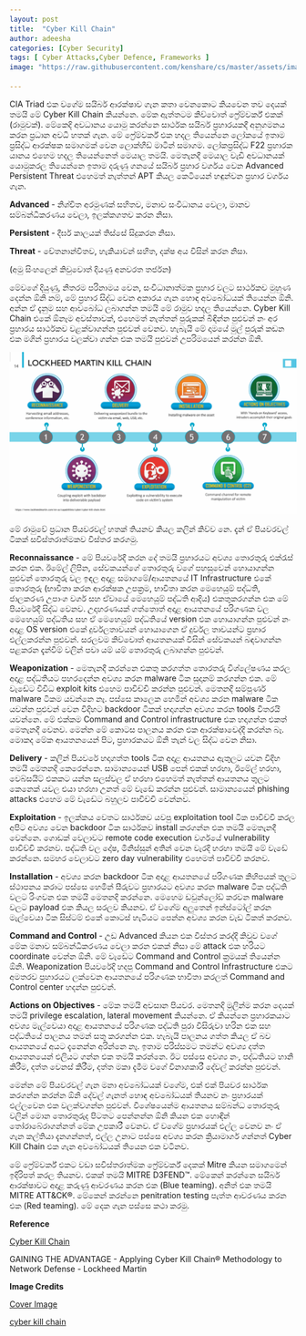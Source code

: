 ```yaml
---
layout: post
title:  "Cyber Kill Chain"
author: adeesha
categories: [Cyber Security]
tags: [ Cyber Attacks,Cyber Defence, Frameworks ]
image: "https://raw.githubusercontent.com/kenshare/cs/master/assets/images/posts/ajp/cov/CKC.jpg"

---
```


CIA Triad එක වගේම සයිබර් ආරක්ෂාව ගැන කතා වෙනකොට කියවෙන තව දෙයක් තමයි මේ Cyber Kill Chain කියන්නෙ. මේක ඇත්තටම කිව්වොත් ෆ්‍රේම්වර්ක් එකක් (රාමුවක්). මේකෙදි අවධානය යොමු කරන්නෙ සාර්ථක සයිබර් ප්‍රහාරයකදී අනුගමනය කරන ප්‍රධාන අවධි හතක් ගැන. මේ ෆ්‍රේම්වර්ක් එක හදල තියෙන්නෙ ලෝකයේ ඉතාම ප්‍රසිද්ධ ආරක්ෂක සමාගමක් වෙන ලොක්හීඩ් මාටින් සමාගම. ලෝකප්‍රසිද්ධ F22 ප්‍රහාරක යානය එහෙම හදල තියෙන්නෙත් මෙයාල තමයි. මෙතැනදී මෙයාල වැඩි අවධානයක් යොමුකරල තියෙන්නෙ ඉතාම දරුණු ගනයේ සයිබර් ප්‍රහාර වර්ගය වෙන Advanced Persistent Threat එහෙමත් නැත්තන් APT කියල කෙටියෙන් හඳුන්වන ප්‍රහාර වර්ගය ගැන.

**Advanced** - නිශ්චිත අරමුණක් සහිතව, මනාව සංවිධානය වෙලා, මානව සම්බන්ධීකරණය වෙලා, ඉලක්කගතව කරන නිසා.

**Persistent** - දීර්ඝ කාලයක් තිස්සේ සිදුකරන නිසා.

**Threat** - චේතනාන්විතව, හැකියාවන් සහිත, දක්ෂ අය විසින් කරන නිසා.

(අමු සිංහලෙන් කිවුවොත් දියණු අනවරත තර්ජන) 

මේවගේ දියුණු, නිතරම පරිනාමය වෙන, සංවිධානාත්මක ප්‍රහාර වලට සාර්ථකව මුහුණ දෙන්න ඕනි නම්, මේ ප්‍රහාර සිද්ධ වෙන අකාරය ගැන හොඳ අවබෝධයක් තියෙන්න ඕනි. අන්න ඒ දැනුම සහ ආවබෝධ ලබාගන්න තමයි මේ රාමුව හදල තියෙන්නෙ. Cyber Kill Chain එකේ ඕනෑම අවස්තාවක්, එහෙමත් නැත්තන් පුරුකක් බිඳින්න පුළුවන් නං අර ප්‍රහාරය සාර්ථකව වළක්වාගන්න පුළුවන් වෙනව. හැබැයි මේ දාමයේ මුල් පුරුක් කඩන එක මගින් ප්‍රහාරය වලක්වා ගන්න එක තමයි පුළුවන් උපරිමයෙන් කරන්න ඕනි.

![cyber kill chain](https://raw.githubusercontent.com/kenshare/cs/master/assets/images/posts/ajp/cont/ckc.png)

මේ රාමුවේ ප්‍රධාන පියවරවල් හතක් තියනව කියල කලින් කිව්ව නෙ. දැන් ඒ පියවරවල් ටිකක් සවිස්තරාත්මකව විස්තර කරගමු.

**Reconnaissance** -  මේ පියවරේදී කරන දේ තමයි ප්‍රහාරයට අවශ්‍ය තොරතුරු එක්රැස් කරන එක. ඊමේල් ලිපින, සේවකයන්ගේ තොරතුරු වගේ පහසුවෙන් හොයාගන්න පුළුවන් තොරතුරු වල ඉඳල අදාළ සමාගමේ/ආයතනයේ IT Infrastructure එකේ තොරතුරු (භාවිතා කරන ආරක්ෂක උපක්‍රම, භාවිතා කරන මෙහෙයුම් පද්ධති, ජාලකරණ උපාංග වර්ග සහ ඒවායේ මෙහෙයුම් පද්ධති ආදිය) එකතුකරගන්න එක මේ පියවරේදී සිද්ධ වෙනව. උදාහරණයක් ගත්තොත් අදාළ ආයතනයේ පරිගණක වල මෙහෙයුම් පද්ධතිය සහ ඒ මෙහෙයුම් පද්ධතියේ version එක හොයාගන්න පුළුවන් නං අදාළ OS version එකේ දුර්වලතාවයන් හොයාගෙන ඒ දුර්වල තාවයන්ට ප්‍රහාර එල්ලකරන්න පුළුවන්. සරලවම කිව්වොත් ආයතනයක් විසින් සේවකයන් බඳවාගන්න පළකරන දැන්වීම් වලින් පවා යම් යම් තොරතුරු ලබාගන්න පුළුවන්.

**Weaponization** - මෙතැනදී කරන්නෙ එකතු කරගත්ත තොරතරු විශ්ලේෂණය කරල අදාළ පද්ධතියට පහරදෙන්න අවශ්‍ය කරන malware ටික සුදානම් කරගන්න එක. මේ වැඩේට විවිධ exploit kits එහෙම පාවිච්චි කරන්න පුළුවන්. මෙතනදි සම්පුර්ණ malware ටිකම යවන්නෙ නෑ. පස්සෙ කාලෙක හෙමින් අවශ්‍ය කරන malware ටික යවන්න පුළුවන් වෙන විදිහට backdoor ටිකක් හදාගන්න අවශ්‍ය කරන tools විතරයි යවන්නෙ. මේ එක්කම Command and Control infrastructure එක හදාගන්න එකත් මෙතැනදී වෙනව. මෙන්න මේ කොටස පාලනය කරන එක ආරක්ෂාවෙද්දි කරන්න බෑ. මොකද මේක ආයතනයෙන් පිට, ප්‍රහාරකයට ඕනි තැන් වල සිද්ධ වෙන නිසා. 

**Delivery** - කලින් පියවරේ හදාගත්ත tools ටික අදාළ ආයතනය ඇතුලට යවන විදිහ තමයි මෙතනදි කෙරෙන්නෙ. සාමාන්‍යයෙන් USB පෙන් එකක් හරහා, ඊමේල් හරහා, වෙබ්සයිට් එකකට යන්න සලස්වල ඒ හරහා එහෙමත් නැත්තන් ආයතනය තුලට කෙනෙක් යවල එයා හරහා උනත් මේ වැඩේ කරන්න පුළුවන්. සාමාන්‍යයෙන් phishing attacks එහෙම මේ වැඩේට බහුලව පාවිච්චි වෙන්නව.

**Exploitation** - ඉලක්කය වෙතට සාර්ථකව යවපු exploitation tool ටික පාවිච්චි කරල අපිට අවශ්‍ය වෙන backdoor ටික සාර්ථකව install කරගන්න එක තමයි මෙතැනදී වෙන්නෙ. ගොඩක් වෙලාවට remote code execution වර්ගයේ vulnerability පාවිච්චි කරනව. පද්ධති වල දෝෂ, මිනිස්සුන් අතින් වෙන වැරදි හරහා තමයි මේ වැඩේ කරන්නෙ. සමහර වෙලාවට zero day vulnerability එහෙමත් පාවිච්චි කරනව.

**Installation** - අවශ්‍ය කරන backdoor ටික අදාළ ආයතනයේ පරිගණක කිහිපයක් තුලට ස්ථාපනය කරාට පස්සෙ හෙමින් සීරුවට ප්‍රහාරයට අවශ්‍ය කරන malware ටික පද්ධති වලට රිංගවන එක තමයි මෙතනදි කරන්නෙ. මෙහෙම ඩවුන්ලෝඩ් කරවන malware වලට payload එක කියල සරලව කියනව.  ඒ වගේම අලුතෙන් ඉන්ස්ටෝල් කරන මැල්වෙයා ටික සිස්ටම් එකේ කොටස් හැටියට පෙන්න අවශ්‍ය කරන වැඩ ටිකත් කරනව.

**Command and Control** - උඩ Advanced කියන එක විස්තර කරද්දි කිවුව වගේ මේක මනාව සම්බන්ධීකරණය වෙලා කරන එකක් නිසා මේ attack එක හරියට coordinate වෙන්න ඕනි. මේ වැඩේට Command and Control ක්‍රමයක් තියෙන්න ඕනි. Weaponization පියවරේදි හදපු Command and Control Infrastructure එකට අමතරව ප්‍රහාරයට ලක්වෙන ආයතනයේ පරිගණක භාවිතා කරලත් Command and Control center හදන්න පුළුවන්.

**Actions on Objectives** - මේක තමයි අවසාන පියවර. මෙතනදි මුලින්ම කරන දෙයක් තමයි privilege escalation, lateral movement කියන්නෙ. ඒ කියන්නෙ ප්‍රහාරකයාට අවශ්‍ය මැල්වෙයා අදාළ ආයතනයේ පරිගණක පද්ධති පුරා විසිරුවා හරින එක සහ පද්ධතියේ පාලනය තමන් සතු කරගන්න එක. හැබැයි පාලනය ගත්ත කියල ඒ බව ආයතනයේ අයට දැනෙන්න අරින්නෙ නෑ. ඉතාම පරිස්සමට තමන්ට අවශ්‍ය දත්ත ආයතනයෙන් එලියට ගන්න එක තමයි කරන්නෙ. ඊට පස්සෙ අවශ්‍ය නං, පද්ධතියට හානි කිරීම, දත්ත වෙනස් කිරීම, දත්ත මකා දැමීම වගේ විනාශකාරී දේවල් කරන්න පුළුවන්.

මෙන්න මේ පියවරවල් ගැන මනා අවබෝධයක් වගේම, එක් එක් පියවර සාර්ථක කරගන්න කරන්න ඕනි දේවල් ගැනත් හොඳ අවබෝධයක් තියනව නං ප්‍රහාරයක් එල්ලවෙන එක වලක්වගන්න පුළුවන්. විශේෂයෙන්ම ආයතනය සම්බන්ධ තොරතුරු වලින් මොන තොරතුරුද පිටතට පෙන්නන්න ඕනි කියන එක හොඳින් තෝරාබේරාගන්නත් මේක උපකාරී වෙනව. ඒ වගේම ප්‍රහාරයක් එල්ල වෙනව නං ඒ ගැන කල්තියා දැනගන්නත්, එල්ල උනාට පස්සෙ අවශ්‍ය කරන ක්‍රියාමාර්ග ගන්නත් Cyber Kill Chain එක ගැන අවබෝධයක් තියෙන එක වටිනව.

මේ ෆ්‍රේම්වර්ක් එකට වඩා සවිස්තරාත්මක ෆ්‍රේම්වර්ක් දෙකක් Mitre කියන සමාගමෙන් ඉදිරිපත් කරල තියනව. එකක් තමයි MITRE D3FEND™. මේකෙන් කරන්නෙ සයිබර් ආරක්ෂාවට අදාළ කරුණු ආවරණය කරන එක (Blue teaming). අනිත් එක තමයි MITRE ATT&CK®. මේකෙන් කරන්නෙ penitration testing පැත්ත ආවරණය කරන එක (Red teaming). මේ දෙක ගැන පස්සෙ කථා කරමු.



**Reference**

[Cyber Kill Chain](https://www.lockheedmartin.com/en-us/capabilities/cyber/cyber-kill-chain.html)

GAINING THE ADVANTAGE - Applying Cyber Kill Chain® Methodology to Network Defense - Lockheed Martin



**Image Credits**

[Cover Image](https://www.lockheedmartin.com/)

[cyber kill chain](https://www.lockheedmartin.com/)